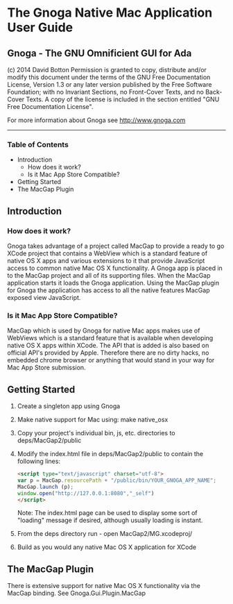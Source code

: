 # The Gnoga Native Mac Application User Guide
## Gnoga - The GNU Omnificient GUI for Ada

(c) 2014 David Botton
    Permission is granted to copy, distribute and/or modify this document
    under the terms of the GNU Free Documentation License, Version 1.3
    or any later version published by the Free Software Foundation;
    with no Invariant Sections, no Front-Cover Texts, and no Back-Cover Texts.
    A copy of the license is included in the section entitled "GNU
    Free Documentation License".

For more information about Gnoga see http://www.gnoga.com

* * *

### Table of Contents

* Introduction
   - How does it work?
   - Is it Mac App Store Compatible?
* Getting Started
* The MacGap Plugin

## Introduction

### How does it work?

Gnoga takes advantage of a project called MacGap to provide a ready to go XCode project that contains a WebView which is a standard feature of native OS X apps and various extensions to it that provide JavaScript access to common native Mac OS X functionality. A Gnoga app is placed in to the MacGap project and all of its supporting files. When the MacGap application starts it loads the Gnoga application. Using the MacGap plugin for Gnoga the application has access to all the native features MacGap exposed view JavaScript.

### Is it Mac App Store Compatible?

MacGap which is used by Gnoga for native Mac apps makes use of WebViews which is a standard feature that is available when developing native OS X apps within XCode. The API that is added is also based on official API's provided by Apple. Therefore there are no dirty hacks, no embedded chrome browser or anything that would stand in your way for Mac App Store submission.

## Getting Started

1. Create a singleton app using Gnoga
2. Make native support for Mac using:
     make native_osx
3. Copy your project's individual bin, js, etc. directories to deps/MacGap2/public
4. Modify the index.html file in deps/MacGap2/public to contain the following lines:

   ``` html
   <script type="text/javascript" charset="utf-8">
   var p = MacGap.resourcePath + "/public/bin/YOUR_GNOGA_APP_NAME";
   MacGap.launch (p);
   window.open("http://127.0.0.1:8080","_self")
   </script>
   ```

   Note: The index.html page can be used to display some sort of "loading"
         message if desired, although usually loading is instant.
5. From the deps directory run - open MacGap2/MG.xcodeproj/
6. Build as you would any native Mac OS X application for XCode

## The MacGap Plugin

There is extensive support for native Mac OS X functionality via the MacGap
binding. See Gnoga.Gui.Plugin.MacGap
